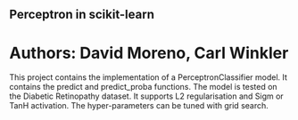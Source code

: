 ## Perceptron in scikit-learn
# Authors: David Moreno, Carl Winkler

This project contains the implementation of a PerceptronClassifier model. It contains the predict and predict_proba functions.
The model is tested on the Diabetic Retinopathy dataset. It supports L2 regularisation and Sigm or TanH activation.
The hyper-parameters can be tuned with grid search.
